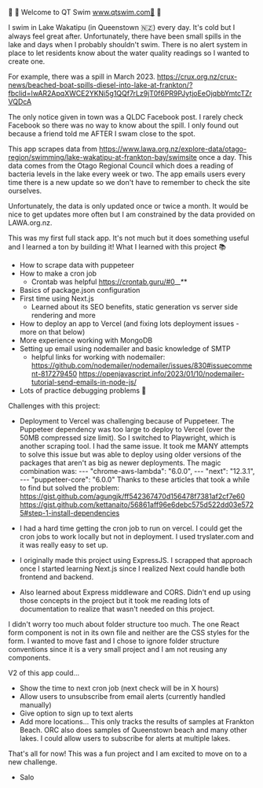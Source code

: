 🌊 🌊 Welcome to QT Swim www.qtswim.com🌊 🌊

I swim in Lake Wakatipu (in Queenstown 🇳🇿) every day. It's cold but I always feel great after. Unfortunately, there have been small spills in the lake and days when I probably shouldn't swim. There is no alert system in place to let residents know about the water quality readings so I wanted to create one.

For example, there was a spill in March 2023.
https://crux.org.nz/crux-news/beached-boat-spills-diesel-into-lake-at-frankton/?fbclid=IwAR2ApqXWCE2YKNi5g1QQf7rLz9jT0f6PR9PJytjoEeOjqbbYmtcTZrVQDcA

The only notice given in town was a QLDC Facebook post. I rarely check Facebook so there was no way to know about the spill. I only found out because a friend told me AFTER I swam close to the spot.

This app scrapes data from https://www.lawa.org.nz/explore-data/otago-region/swimming/lake-wakatipu-at-frankton-bay/swimsite once a day. This data comes from the Otago Regional Council which does a reading of bacteria levels in the lake every week or two. The app emails users every time there is a new update so we don't have to remember to check the site ourselves.

Unfortunately, the data is only updated once or twice a month. It would be nice to get updates more often but I am constrained by the data provided on LAWA.org.nz.

This was my first full stack app. It's not much but it does something useful and I learned a ton by building it! What I learned with this project 📚
- How to scrape data with puppeteer
- How to make a cron job
  - Crontab was helpful https://crontab.guru/#0_*_*_*_*
- Basics of package.json configuration
- First time using Next.js
  - Learned about its SEO benefits, static generation vs server side rendering and more
- How to deploy an app to Vercel (and fixing lots deployment issues - more on that below)
- More experience working with MongoDB
- Setting up email using nodemailer and basic knowledge of SMTP
  - helpful links for working with nodemailer:
      https://github.com/nodemailer/nodemailer/issues/830#issuecomment-817279450
      https://openjavascript.info/2023/01/10/nodemailer-tutorial-send-emails-in-node-js/
- Lots of practice debugging problems 🐛

Challenges with this project:
- Deployment to Vercel was challenging because of Puppeteer. The Puppeteer dependency was too large to deploy to Vercel (over the 50MB compressed size limit). So I switched to Playwright, which is another scraping tool. I had the same issue. It took me MANY attempts to solve this issue but was able to deploy using older versions of the packages that aren't as big as newer deployments. The magic combination was:
  --- "chrome-aws-lambda": "6.0.0",
  --- "next": "12.3.1",
  --- "puppeteer-core": "6.0.0"
  Thanks to these articles that took a while to find but solved the problem:
  https://gist.github.com/agungjk/ff542367470d156478f7381af2cf7e60
  https://gist.github.com/kettanaito/56861aff96e6debc575d522dd03e5725#step-1-install-dependencies

- I had a hard time getting the cron job to run on vercel. I could get the cron jobs to work locally but not in deployment. I used tryslater.com and it was really easy to set up.
- I originally made this project using ExpressJS. I scrapped that approach once I started learning Next.js since I realized Next could handle both frontend and backend.
- Also learned about Express middleware and CORS. Didn't end up using those concepts in the project but it took me reading lots of documentation to realize that wasn't needed on this project.

I didn't worry too much about folder structure too much. The one React form component is not in its own file and neither are the CSS styles for the form. I wanted to move fast and I chose to ignore folder structure conventions since it is a very small project and I am not reusing any components.

V2 of this app could...
- Show the time to next cron job (next check will be in X hours)
- Allow users to unsubscribe from email alerts (currently handled manually)
- Give option to sign up to text alerts
- Add more locations... This only tracks the results of samples at Frankton Beach. ORC also does samples of Queenstown beach and many other lakes. I could allow users to subscribe for alerts at multiple lakes.

That's all for now! This was a fun project and I am excited to move on to a new challenge.

- Salo 
